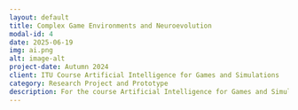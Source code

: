 ```yaml
---
layout: default
title: Complex Game Environments and Neuroevolution
modal-id: 4
date: 2025-06-19
img: ai.png
alt: image-alt
project-date: Autumn 2024
client: ITU Course Artificial Intelligence for Games and Simulations
category: Research Project and Prototype
description: For the course Artificial Intelligence for Games and Simulations I worked in a fantastic group where we decided to investigate complex game environments using neuroevolution. For our project we made use of UnitySharpNEAT and a Celeste Classic environment to see if agents could learn how to masterfully navigate Celeste levels using the NEAT algorithm.
---
```

